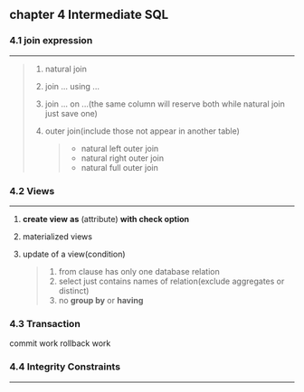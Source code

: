 ## chapter 4 Intermediate SQL

### 4.1 join expression

---

> 1. natural join
>
> 2. join ... using ...
>
> 3. join ... on ...(the same column will reserve both while natural join just save one)
>
> 4. outer join(include those not appear in another table)
>
>    > - natural left outer join
>    > - natural right outer join
>    > - natural full outer join

### 4.2 Views

---

1. **create view** <v> **as** <query>(attribute) **with check option**

2. materialized views

3. update of a view(condition)

   > 1. from clause has only one database relation
   > 2. select just contains names of relation(exclude aggregates or distinct)
   > 3. no **group by** or **having**

### 4.3 Transaction

commit work
rollback work

### 4.4 Integrity Constraints

---



